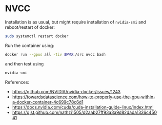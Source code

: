 # NVCC

Installation is as usual, but might require installation of `nvidia-smi` and reboot/restart of docker:

```bash
sudo systemctl restart docker
```

Run the container using:

```bash
docker run --gpus all -tiv $PWD:/src nvcc bash
```

and then test using

```bash
nvidia-smi
```

References:

- https://github.com/NVIDIA/nvidia-docker/issues/1243
- https://towardsdatascience.com/how-to-properly-use-the-gpu-within-a-docker-container-4c699c78c6d1
- https://docs.nvidia.com/cuda/cuda-installation-guide-linux/index.html
- https://gist.github.com/nathzi1505/d2aab27ff93a3a9d82dada1336c45041
